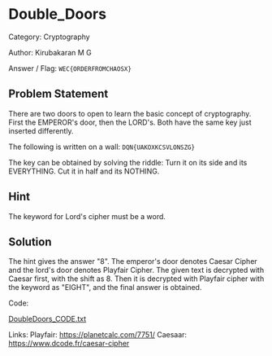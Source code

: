 # Double_Doors

Category: Cryptography

Author: Kirubakaran M G

Answer / Flag: `WEC{ORDERFROMCHAOSX}`

## Problem Statement

There are two doors to open to learn the basic concept of cryptography. 
First the EMPEROR's door, then the LORD's. 
Both have the same key just inserted differently.

The following is written on a wall:
`DQN{UAKOXKCSVLONSZG}`

The key can be obtained by solving the riddle:
Turn it on its side and its EVERYTHING. Cut it in half and its NOTHING.



## Hint

The keyword for Lord's cipher must be a word.

## Solution

The hint gives the answer "8". The emperor's door denotes Caesar Cipher and the lord's door denotes Playfair Cipher. The given text is decrypted with Caesar first,  with the shift as 8. Then it is decrypted with Playfair cipher with the keyword as "EIGHT", and the final answer is obtained.

Code:


[DoubleDoors_CODE.txt](./DoubleDoors_CODE.txt)


Links:
Playfair: https://planetcalc.com/7751/
Caesaar: https://www.dcode.fr/caesar-cipher
